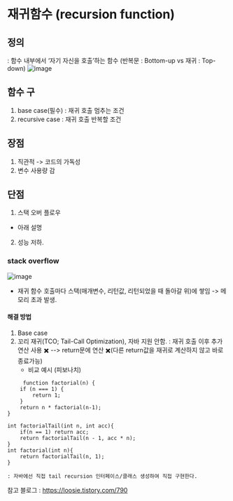 # 재귀함수 (recursion function)

## 정의 
: 함수 내부에서 ‘자기 자신을 호출’하는 함수
(반복문 : Bottom-up vs 재귀 : Top-down)
![image](https://github.com/user-attachments/assets/ea69be7b-cb1d-44f1-98ff-f47e6dfe8863)

## 함수 구
1. base case(필수) : 재귀 호출 멈추는 조건
2. recursive case : 재귀 호출 반복할 조건 
## 장점
1. 직관적 -> 코드의 가독성
2. 변수 사용량 감
## 단점
1. 스택 오버 플로우 
  - 아래 설명
2. 성능 저하.
### stack overflow
  ![image](https://github.com/user-attachments/assets/6e0615a2-eb94-4e4b-9ea5-d19f12de080b)
  - 재귀 함수 호출마다 스택(매개변수, 리턴값, 리턴되었을 때 돌아갈 위)에 쌓임 -> 메모리 초과 발생. 

#### 해결 방법
  1) Base case
  2) 꼬리 재귀(TCO; Tail-Call Optimization), 자바 지원 안함. 
     : 재귀 호출 이후 추가 연산 사용 ✖️ --> return문에 연산 ✖️(다른 return값을 재귀로 계산하지 않고 바로 종료가능)
     - 비교 예시 (피보나치)
~~~
     function factorial(n) {
    if (n === 1) {
        return 1;
    }
    return n * factorial(n-1);
}
~~~
~~~
int factorialTail(int n, int acc){
	if(n == 1) return acc;
    return factorialTail(n - 1, acc * n);
}
int factorial(int n){
    return factorialTail(n, 1);
}
~~~
    : 자바에선 직접 tail recursion 인터페이스/클래스 생성하여 직접 구현한다.
  참고 블로그 :  https://loosie.tistory.com/790
